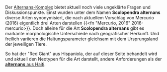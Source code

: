 Der [Alternans-Komplex](/skolopender/taxonomie/scolopendra/alternans-komplex/) bietet aktuell noch viele ungeklärte Fragen und Diskussionspunkte. Einst wurden unter dem Namen **Scolopendra alternans** diverse Arten synonymisiert, die nach aktuellem Vorschlag von Mercurio (2016) eigentlich drei Arten darstellen {{<fn "Mercurio, 2016" 2016-mercurio>}}. Doch alleine für die Art **Scolopendra alternans** gibt es markante morphologische Unterschiede nach geografischer Herkunft. Und freilich variieren die Haltungsparameter gleichsam mit dem Ursprungsland der jeweiligen Tiere.

So hat der "Red Giant" aus Hispaniola, der auf dieser Seite behandelt wird und aktuell den Neotypen für die Art darstellt, andere Anforderungen als der [**alternans** aus Haiti](../alternans_haiti).